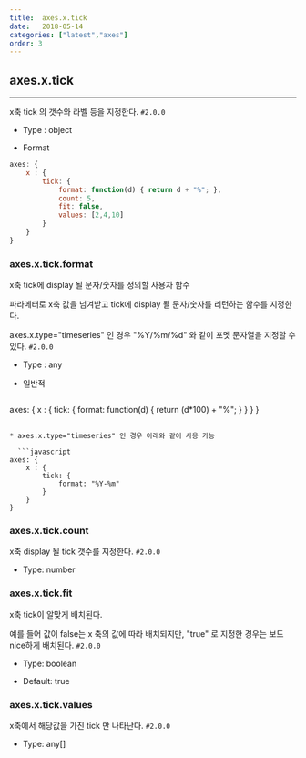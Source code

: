 ```yaml
---
title:  axes.x.tick
date:   2018-05-14
categories: ["latest","axes"]
order: 3
---
```


## axes.x.tick
---

x축 tick 의 갯수와 라벨 등을 지정한다.
`#2.0.0`

* Type : object

* Format
```javascript
axes: {
	x : {
		tick: {
			format: function(d) { return d + "%"; },
			count: 5,
			fit: false,
			values: [2,4,10]
		}
	}
}
```

### axes.x.tick.format

x축 tick에 display 될 문자/숫자를 정의할 사용자 함수

파라메터로 x축 값을 넘겨받고 tick에 display 될  문자/숫자를 리턴하는 함수를 지정한다.

axes.x.type="timeseries" 인 경우 "%Y/%m/%d" 와 같이 포멧 문자열을 지정할 수 있다.
`#2.0.0`

* Type : any

* 일반적

  ```javascript
axes: {
	x : {
		tick: {
			format: function(d) { return (d*100) + "%"; }
		}
	}
}
```

* axes.x.type="timeseries" 인 경우 아래와 같이 사용 가능

  ```javascript
axes: {
	x : {
		tick: {
			format: "%Y-%m"
		}
	}
}
```

### axes.x.tick.count

x축 display 될 tick 갯수를 지정한다.
`#2.0.0`

* Type: number

### axes.x.tick.fit

x축 tick이 알맞게 배치된다.

예를 들어  값이 false는 x 축의 값에 따라 배치되지만, "true" 로 지정한 경우는 보도 nice하게 배치된다.
`#2.0.0`

* Type: boolean

* Default: true


### axes.x.tick.values

x축에서 해당값을 가진 tick 만 나타난다.
`#2.0.0`

* Type: any[]
